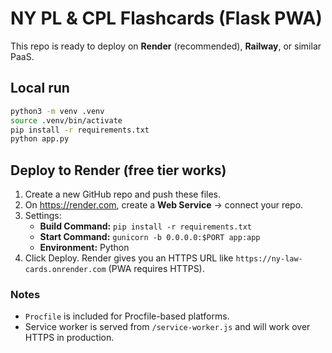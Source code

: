 # NY PL & CPL Flashcards (Flask PWA)

This repo is ready to deploy on **Render** (recommended), **Railway**, or similar PaaS.

## Local run
```bash
python3 -m venv .venv
source .venv/bin/activate
pip install -r requirements.txt
python app.py
```

## Deploy to Render (free tier works)
1. Create a new GitHub repo and push these files.
2. On https://render.com, create a **Web Service** → connect your repo.
3. Settings:
   - **Build Command:** `pip install -r requirements.txt`
   - **Start Command:** `gunicorn -b 0.0.0.0:$PORT app:app`
   - **Environment:** Python
4. Click Deploy. Render gives you an HTTPS URL like `https://ny-law-cards.onrender.com` (PWA requires HTTPS).

### Notes
- `Procfile` is included for Procfile-based platforms.
- Service worker is served from `/service-worker.js` and will work over HTTPS in production.
